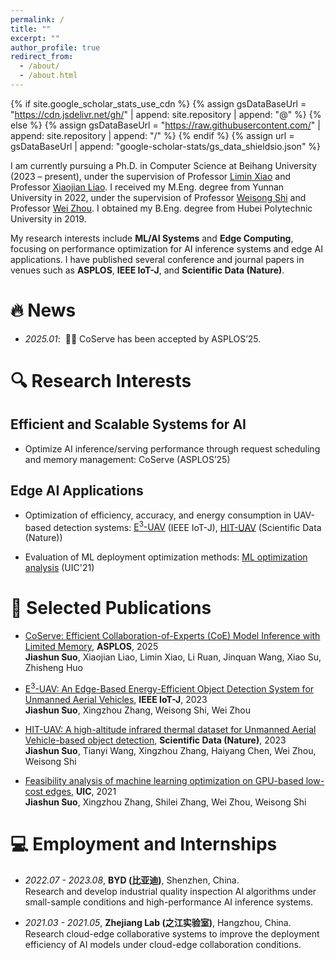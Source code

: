 ```yaml
---
permalink: /
title: ""
excerpt: ""
author_profile: true
redirect_from: 
  - /about/
  - /about.html
---
```


{% if site.google_scholar_stats_use_cdn %}
{% assign gsDataBaseUrl = "https://cdn.jsdelivr.net/gh/" | append: site.repository | append: "@" %}
{% else %}
{% assign gsDataBaseUrl = "https://raw.githubusercontent.com/" | append: site.repository | append: "/" %}
{% endif %}
{% assign url = gsDataBaseUrl | append: "google-scholar-stats/gs_data_shieldsio.json" %}

<span class='anchor' id='about-me'></span>

I am currently pursuing a Ph.D. in Computer Science at Beihang University (2023 – present), under the supervision of Professor [Limin Xiao](https://scse.buaa.edu.cn/info/1078/2653.htm) and Professor [Xiaojian Liao](https://liaoxiaojian.github.io/). 
I received my M.Eng. degree from Yunnan University in 2022, under the supervision of Professor [Weisong Shi](https://weisongshi.org/) and Professor [Wei Zhou](http://www.sei.ynu.edu.cn/info/1023/1106.htm). 
I obtained my B.Eng. degree from Hubei Polytechnic University in 2019.

My research interests include **ML/AI Systems** and **Edge Computing**, focusing on performance optimization for AI inference systems and edge AI applications. 
I have published several conference and journal papers in venues such as **ASPLOS**, **IEEE IoT-J**, and **Scientific Data (Nature)**.

# 🔥 News
- *2025.01*: &nbsp;🎉🎉 CoServe has been accepted by ASPLOS’25.

# 🔍 Research Interests️️
## Efficient and Scalable Systems for AI
- Optimize AI inference/serving performance through request scheduling and memory management: CoServe (ASPLOS’25)

## Edge AI Applications
- Optimization of efficiency, accuracy, and energy consumption in UAV-based detection systems: [E<sup>3</sup>-UAV](https://arxiv.org/pdf/2308.04774) (IEEE IoT-J), [HIT-UAV](https://doi.org/10.1038/s41597-023-02066-6) (Scientific Data (Nature))

- Evaluation of ML deployment optimization methods: [ML optimization analysis](https://doi.org/10.1109/SWC50871.2021.00022) (UIC'21)

# 📝 Selected Publications 
- [CoServe: Efficient Collaboration-of-Experts (CoE) Model Inference with Limited Memory](https://suojiashun.github.io/), **ASPLOS**, 2025  
**Jiashun Suo**, Xiaojian Liao, Limin Xiao, Li Ruan, Jinquan Wang, Xiao Su, Zhisheng Huo

- [E<sup>3</sup>-UAV: An Edge-Based Energy-Efficient Object Detection System for Unmanned Aerial Vehicles](https://arxiv.org/pdf/2308.04774), **IEEE IoT-J**, 2023  
**Jiashun Suo**, Xingzhou Zhang, Weisong Shi, Wei Zhou

- [HIT-UAV: A high-altitude infrared thermal dataset for Unmanned Aerial Vehicle-based object detection](https://doi.org/10.1038/s41597-023-02066-6), **Scientific Data (Nature)**, 2023  
**Jiashun Suo**, Tianyi Wang, Xingzhou Zhang, Haiyang Chen, Wei Zhou, Weisong Shi

- [Feasibility analysis of machine learning optimization on GPU-based low-cost edges](https://doi.org/10.1109/SWC50871.2021.00022), **UIC**, 2021  
**Jiashun Suo**, Xingzhou Zhang, Shilei Zhang, Wei Zhou, Weisong Shi

# 💻 Employment and Internships
- *2022.07 - 2023.08*, **BYD (比亚迪)**, Shenzhen, China.  
Research and develop industrial quality inspection AI algorithms under small-sample conditions and high-performance AI inference systems.

- *2021.03 - 2021.05*, **Zhejiang Lab (之江实验室)**, Hangzhou, China.  
Research cloud-edge collaborative systems to improve the deployment efficiency of AI models under cloud-edge collaboration conditions.
